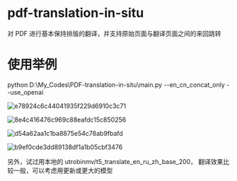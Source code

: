 # pdf-translation-in-situ
对 PDF 进行基本保持排版的翻译，并支持原始页面与翻译页面之间的来回跳转

# 使用举例
python D:\My_Codes\PDF-translation-in-situ\main.py --en_cn_concat_only --use_openai

![e78924c6c44041935f229d6910c3c71](https://github.com/user-attachments/assets/4a488c89-2256-4347-abb8-059dcbbd0e00)

![8e4c416476c969c88eafdc15c850256](https://github.com/user-attachments/assets/0a257e36-8640-4c8a-9470-1a41d62cf7e7)

![d54a62aa1c1ba8875e54c78ab9fbafd](https://github.com/user-attachments/assets/86c382d7-acc8-4496-bfc0-f2d31a7e1694)

![b9ef0cde3dd89138df1a1b05cbf3476](https://github.com/user-attachments/assets/6dcb9f6c-f72d-471e-b754-8b75b1d09e13)

另外，试过用本地的 utrobinmv/t5_translate_en_ru_zh_base_200， 翻译效果比较一般，可以考虑用更新或更大的模型



